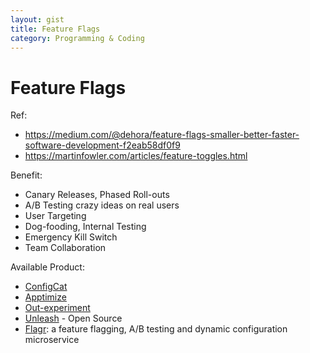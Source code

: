 ```yaml
---
layout: gist
title: Feature Flags
category: Programming & Coding
---
```


# Feature Flags

Ref: 
- <https://medium.com/@dehora/feature-flags-smaller-better-faster-software-development-f2eab58df0f9>
- <https://martinfowler.com/articles/feature-toggles.html>

Benefit:
- Canary Releases, Phased Roll-outs
- A/B Testing crazy ideas on real users
- User Targeting
- Dog-fooding, Internal Testing
- Emergency Kill Switch
- Team Collaboration


Available Product: 
- [ConfigCat](https://configcat.com/)
- [Apptimize](https://apptimize.com/)
- [Out-experiment](https://www.optimizely.com/)
- [Unleash](https://github.com/Unleash/unleash) - Open Source
- [Flagr](https://github.com/checkr/flagr): a feature flagging, A/B testing and dynamic configuration microservice